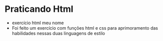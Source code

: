 # Praticando Html

- exercício html meu nome
- Foi feito um exercício com funções html e css para aprimoramento das habilidades nessas duas linguagens de estilo

